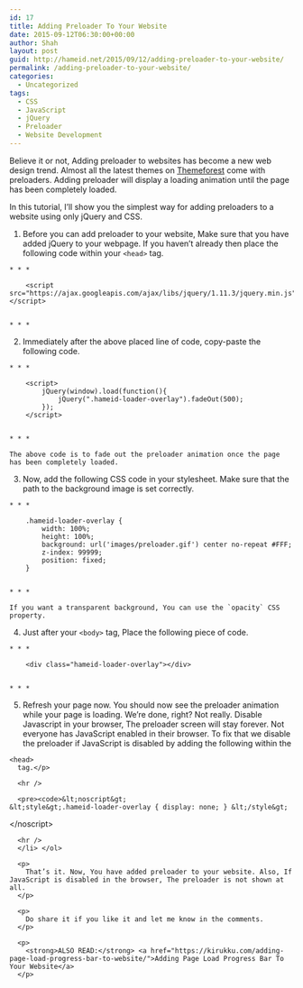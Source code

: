 ```yaml
---
id: 17
title: Adding Preloader To Your Website
date: 2015-09-12T06:30:00+00:00
author: Shah
layout: post
guid: http://hameid.net/2015/09/12/adding-preloader-to-your-website/
permalink: /adding-preloader-to-your-website/
categories:
  - Uncategorized
tags:
  - CSS
  - JavaScript
  - jQuery
  - Preloader
  - Website Development
---
```

Believe it or not, Adding preloader to websites has become a new web design trend. Almost all the latest themes on [Themeforest](http://themeforest.net/?ref=shah1012) come with preloaders. Adding preloader will display a loading animation until the page has been completely loaded.

In this tutorial, I’ll show you the simplest way for adding preloaders to a website using only jQuery and CSS.

  1. Before you can add preloader to your website, Make sure that you have added jQuery to your webpage. If you haven’t already then place the following code within your `<head>` tag.
    
    * * *
    
        <script src="https://ajax.googleapis.com/ajax/libs/jquery/1.11.3/jquery.min.js"></script>
        
    
    * * *

  2. Immediately after the above placed line of code, copy-paste the following code.
    
    * * *
    
        <script>
            jQuery(window).load(function(){
                jQuery(".hameid-loader-overlay").fadeOut(500);
            });
        </script>
        
    
    * * *
    
    The above code is to fade out the preloader animation once the page has been completely loaded.

  3. Now, add the following CSS code in your stylesheet. Make sure that the path to the background image is set correctly.
    
    * * *
    
        .hameid-loader-overlay {
            width: 100%;
            height: 100%;
            background: url('images/preloader.gif') center no-repeat #FFF;
            z-index: 99999;
            position: fixed;
        }
        
    
    * * *
    
    If you want a transparent background, You can use the `opacity` CSS property.

  4. Just after your `<body>` tag, Place the following piece of code.
    
    * * *
    
        <div class="hameid-loader-overlay"></div>
        
    
    * * *

  5. Refresh your page now. You should now see the preloader animation while your page is loading. We’re done, right? Not really. Disable Javascript in your browser, The preloader screen will stay forever. Not everyone has JavaScript enabled in their browser. To fix that we disable the preloader if JavaScript is disabled by adding the following within the 
    
    <head>
      tag.</p> 
      
      <hr />
      
      <pre><code>&lt;noscript&gt;
    &lt;style&gt;.hameid-loader-overlay { display: none; } &lt;/style&gt;
&lt;/noscript&gt;
</code></pre>
      
      <hr />
      </li> </ol> 
      
      <p>
        That’s it. Now, You have added preloader to your website. Also, If JavaScript is disabled in the browser, The preloader is not shown at all.
      </p>
      
      <p>
        Do share it if you like it and let me know in the comments.
      </p>
      
      <p>
        <strong>ALSO READ:</strong> <a href="https://kirukku.com/adding-page-load-progress-bar-to-website/">Adding Page Load Progress Bar To Your Website</a>
      </p>